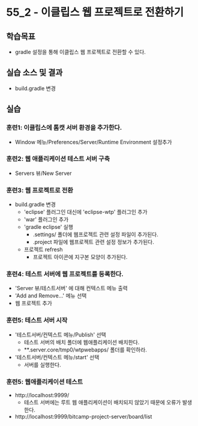 # 55_2 - 이클립스 웹 프로젝트로 전환하기

## 학습목표

- gradle 설정을 통해 이클립스 웹 프로젝트로 전환할 수 있다.

## 실습 소스 및 결과

- build.gradle 변경

## 실습  

### 훈련1: 이클립스에 톰캣 서버 환경을 추가한다.

- Window 메뉴/Preferences/Server/Runtime Environment 설정추가

### 훈련2: 웹 애플리케이션 테스트 서버 구축

- Servers 뷰/New Server
  
### 훈련3: 웹 프로젝트로 전환

- build.gradle 변경
  - 'eclipse' 플러그인 대신에 'eclipse-wtp' 플러그인 추가
  - 'war' 플러그인 추가 
  - 'gradle eclipse' 실행
    - .settings/ 폴더에 웹프로젝트 관련 설정 파일이 추가된다.
    - .project 파일에 웹프로젝트 관련 설정 정보가 추가된다.
  - 프로젝트 refresh
    - 프로젝트 아이콘에 지구본 모양이 추가된다.    
    
### 훈련4: 테스트 서버에 웹 프로젝트를 등록한다.

- 'Server 뷰/테스트서버' 에 대해 컨텍스트 메뉴 출력
- 'Add and Remove...' 메뉴 선택
- 웹 프로젝트 추가

### 훈련5: 테스트 서버 시작

- '테스트서버/컨텍스트 메뉴/Publish' 선택
  - 테스트 서버의 배치 폴더에 웹애플리케이션 배치한다.
  - **.server.core/tmp0/wtpwebapps/ 폴더를 확인하라.
- '테스트서버/컨텍스트 메뉴/start' 선택
  - 서버를 실행한다.  
    
### 훈련5: 웹애플리케이션 테스트

- http://localhost:9999/
  - 테스트 서버에는 루트 웹 애플리케이션이 배치되지 않았기 때문에 오류가 발생한다.
- http://localhost:9999/bitcamp-project-server/board/list    
    
    
    
    
    
    
    
    
    
 
 